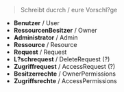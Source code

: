 > Schreibt ducrch / eure Vorschl?ge
- **Benutzer** / User
- **RessourcenBesitzer** / Owner
- **Administrator** / Admin
- **Ressource** / Resource
- **Request** / Request
- **L?schrequest** / DeleteRequest (?)
- **Zugriffrequest** / AccessRequest (?)
- **Besitzerrechte** / OwnerPermissions
- **Zugriffsrechte** / AccessPermissions
